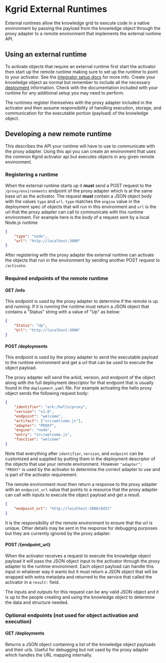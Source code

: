 # Kgrid External Runtimes

External runtimes allow the knowledge grid to execute code in a native environment by passing the payload from the knowledge object through the proxy adapter to a remote environment that implements the external runtime API.

## Using an external runtime

To activate objects that require an external runtime first start the activator then start up the remote runtime making sure to set up the runtime to point to your activator. See the [integrator setup docs](/guides/integrator/activator) for more info.
Create your knowledge object as normal but remember to include all the necessary [deployment](/guides/tutorial/deployment/deployment) information. Check with the documentation included with your runtime for any additional setup you may need to perform.

The runtimes register themselves with the proxy adapter included in the activator and then assume responsibility of handling execution, storage, and communication for the executable portion (payload) of the knowledge object.

## Developing a new remote runtime

This describes the API your runtime will have to use to communicate with the proxy adapter. Using this api you can create an environment that uses the common Kgrid activator api but executes objects in any given remote environment.

### Registering a runtime
When the external runtime starts up it **must** send a POST request to the `/proxy/environments` endpoint of the proxy adapter which is at the same base url as the activator. The request **must** contain a JSON object body with the values `type` and `url`. 
`type` matches the `engine` value in the deployment spec of objects that will run in this environment and `url` is the url that the proxy adapter can call to communicate with this runtime environment. For example here is the body of a request sent by a local Node.js runtime
```json
{
    "type": "node",
    "url": "http://localhost:3000"
}
```

After registering with the proxy adapter the external runtime can activate the objects that run in the environment by sending another POST request to `/activate`.

### Required endpoints of the remote runtime
#### GET /info
This endpoint is used by the proxy adapter to determine if the remote is up and running. If it is running the runtime must return a JSON object that contains a "Status" string with a value of "Up" as below:
```json
{
    "Status": "Up",
    "Url": "http://localhost:3000"
}
``` 

#### POST /deployments
This endpoint is used by the proxy adapter to send the executable payload to the runtime environment and get a url that can be used to execute the object payload.
 
 The proxy adapter will send the arkId, version, and endpoint of the object along with the full deployment descriptor for that endpoint that is usually found in the `deployment.yaml` file.
For example activating the hello proxy object sends the following request body:
```json
{
    "identifier": "ark:/hello/proxy",
    "version": "v1.0",
    "endpoint": "welcome",
    "artifact": ["src/welcome.js"],
    "adapter": "PROXY",
    "engine": "node",
    "entry": "src/welcome.js",
    "function": "welcome"
}
```
Note that everything after `identifier`, `version`, and `endpoint` can be customized and supplied by putting them in the deployment descriptor of the objects that use your remote environment. However `"adapter":  "PROXY"` is used by the activator to determine the correct adapter to use and is part of the activator requirement.

The remote environment must then return a response to the proxy adapter with an `endpoint_url` value that points to a resource that the proxy adapter can call with inputs to execute the object payload and get a result.
```json
{
    "endpoint_url": "http://localhost:3000/0451"
}
```
It is the responsibility of the remote environment to ensure that the url is unique. Other details may be sent in the response for debugging purposes but they are currently ignored by the proxy adapter.

#### POST /{endpoint_url}
When the activator receives a request to execute the knowledge object payload it will pass the JSON object input to the activator through the proxy adapter to the runtime environment. Each object payload can handle this input in whatever way it wants but it must return a JSON object that will be wrapped with extra metadata and returned to the service that called the activator in a `result:` field. 

The inputs and outputs for this request can be any valid JSON object and it is up to the people creating and using the knowledge object to determine the data and structure needed.

### Optional endpoints (not used for object activation and execution)
#### GET /deployments
Returns a JSON object containing a list of the knowledge object payloads and their urls. Useful for debugging but not used by the proxy adapter which handles the URL mapping internally.

 